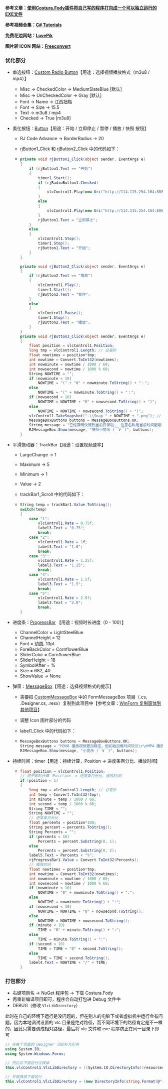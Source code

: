 **参考文章：[使用Costura.Fody插件将自己写的程序打包成一个可以独立运行的EXE文件](https://blog.csdn.net/wangjiaoshoudebaba/article/details/80787677)**

**参考视频合集：[C# Tutorials](https://www.youtube.com/watch?v=JP5rgXO_5Sk&list=PLwG-AtjFaHdMi6wceN1_atblW-B4R-llj)**

**免费花边网站：[LovePik](https://zh.lovepik.com/)**

**图片转 ICON 网站：[Freeconvert](https://www.freeconvert.com/png-to-ico/download)**



### 优化部分

- 单选按钮：[Custom Radio Button](https://rjcodeadvance.com/custom-radio-button-custom-controls-winform-c/)【用途：选择视频播放格式（m3u8 / mp4）】
  - Misc -> CheckedColor -> MediumSlateBlue [默认]
  - Misc -> UnCheckedColor -> Gray [默认]
  - Font -> Name -> 江西拙楷
  - Font -> Size -> 15.5
  - Text -> m3u8 / mp4
  - Checked -> True [m3u8]

- 美化按钮：[Button](https://www.youtube.com/watch?v=u8SL5g9QGcI&list=PLwG-AtjFaHdMQtyReCzPdEe6fZ57TqJUs&index=2&ab_channel=RJCodeAdvanceEN)【用途：开始 / 立即停止 / 暂停 / 播放 / 快照 按钮】
  
  - RJ Code Advance -> BorderRadius -> 20
  
  - rjButton1_Click 和 rjButton2_Click 中的代码如下：
  
  - ```c#
    private void rjButton1_Click(object sender, EventArgs e)
    {
        if (rjButton1.Text == "开始")
        {
            timer1.Start();
            if (rjRadioButton1.Checked)
            {
                vlcControl1.Play(new Uri("http://114.115.254.164:8081/kmp/kmp.m3u8"));
            }
            else
            {
                vlcControl1.Play(new Uri("http://114.115.254.164:8081/kmp.mp4"));
            }
            rjButton1.Text = "立即停止";
        }
        else
        {
            vlcControl1.Stop();
            timer1.Stop();
            rjButton1.Text = "开始";
        }
    }
    
    private void rjButton2_Click(object sender, EventArgs e)
    {
        if (rjButton2.Text == "播放")
        {
            vlcControl1.Play();
            timer1.Start();
            rjButton2.Text = "暂停";
        }
        else
        {
            vlcControl1.Pause();
            timer1.Stop();
            rjButton2.Text = "播放";
        }
    }
    private void rjButton3_Click(object sender, EventArgs e)
    {
        float position = vlcControl1.Position;
        long tmp = vlcControl1.Length; // 总毫秒
        float nowtimes = position*tmp;
        int nowtime = Convert.ToInt32(nowtimes);
        int nowminute = nowtime / 1000 / 60;
        int nowsecond = nowtime / 1000 % 60;
        String NOWTIME = "";
        if (nowminute < 10)
            NOWTIME = "(" + "0" + nowminute.ToString() + "：";
        else
            NOWTIME = "(" + nowminute.ToString() + "：";
        if (nowsecond < 10)
            NOWTIME = NOWTIME + "0" + nowsecond.ToString() + ")";
        else
            NOWTIME = NOWTIME + nowsecond.ToString() + ")";
        vlcControl1.TakeSnapshot(".\\Snap_" + NOWTIME + ".png"); // 保存到本地当前目录
        MessageBoxButtons buttons = MessageBoxButtons.OK;
        String message = "已经存储快照到当前目录啦~  注意名称是当前时间戳哦~";
        RJMessageBox.Show(message, "快照小提示 (￣∀￣)", buttons);
    }
    ```
  
- 平滑拖动器：TrackBar【用途：设置视频速率】

  - LargeChange -> 1

  - Maximum -> 5

  - Minimum -> 1

  - Value -> 2

  - trackBar1_Scroll 中的代码如下：

  - ```c#
    String temp = trackBar1.Value.ToString();
    switch(temp)
    {
        case "1":
            vlcControl1.Rate = 0.75f;
            label3.Text = "0.75";
            break;
        case "2":
            vlcControl1.Rate = 1f;
            label3.Text = "1.0";
            break;
        case "3":
            vlcControl1.Rate = 1.25f;
            label3.Text = "1.25";
            break;
        case "4":
            vlcControl1.Rate = 1.5f;
            label3.Text = "1.5";
            break;
        case "5":
            vlcControl1.Rate = 2.0f;
            label3.Text = "2.0";
            break;
    }
    ```

- 进度条：[ProgressBar](https://www.youtube.com/watch?v=Sj_b3yOUQDk&list=PLwG-AtjFaHdMQtyReCzPdEe6fZ57TqJUs&index=9&ab_channel=RJCodeAdvanceEN) 【用途：视频时长进度（0 - 100）】
  
  - ChannelColor = LightSteelBlue
  - ChannelHeight = 12
  - Font = 幼圆, 13pt
  - ForeBackColor = CornflowerBlue
  - SliderColor = CornflowerBlue
  - SliderHeight = 18
  - SymbolAfter = %
  - Size = 682, 40
  - ShowValue -> None
  
- 弹窗：[MessageBox](https://www.youtube.com/watch?v=XWM0VnTXksY&list=PLwG-AtjFaHdMi6wceN1_atblW-B4R-llj&index=19&ab_channel=RJCodeAdvanceEN)【用途：选择视频格式的提示】
  
  - 需要把 [CustomMessageBox](https://github.com/RJCodeAdvance/CustomMessageBox) 中的 FormMessageBox 项目（.cs, .Designer.cs, .resx）复制到此项目中【参考文章：[WinForm 复制窗体到其他项目](https://blog.csdn.net/zhouyingge1104/article/details/118579572)】
  
  - 调整 Icon 图片部分的代码
  
  - label1_Click 中的代码如下：
  
  - ```c#
    MessageBoxButtons buttons = MessageBoxButtons.OK;
    String message = "M3U8 播放视频更加稳定，但初始加载时间较长\r\nMP4 播放视频加载时间较短，但接收信号不稳定";
    RJMessageBox.Show(message, "小提示 (￣∀￣)", buttons);
    ```
  
- 持续时间：timer【用途：持续计算，Position -> 进度条百分比、播放时间】

  - ```c#
    float position = vlcControl1.Position;
    // 用于即时计算（Position -> 进度条百分比、播放时间）
    if (position < 1)
    {
        long tmp = vlcControl1.Length; // 总毫秒
        int temp = Convert.ToInt32(tmp);
        int minute = temp / 1000 / 60;
        int second = temp / 1000 % 60;
        String TIME = "";
        String NOWTIME = "";
        // 进度条百分比
        float percents = position*100;
        String percent = percents.ToString();
        String Percents = "";
        if (percents < 10)
            Percents = percent.Substring(0, 1);
        else
            Percents = percent.Substring(0, 2);
        label5.Text = Percents + "%";
        rjProgressBar1.Value = Convert.ToInt32(Percents);
        // 播放时间
        float nowtimes = position*tmp;
        int nowtime = Convert.ToInt32(nowtimes);
        int nowminute = nowtime / 1000 / 60;
        int nowsecond = nowtime / 1000 % 60;
        if (nowminute < 10)
            NOWTIME = "0" + nowminute.ToString() + ":";
        else
            NOWTIME = nowminute.ToString() + ":";
        if (nowsecond < 10)
            NOWTIME = NOWTIME + "0" + nowsecond.ToString();
        else
            NOWTIME = NOWTIME + nowsecond.ToString();
        if (minute < 10)
            TIME = "0" + minute.ToString() + ":";
        else
            TIME = minute.ToString() + ":";
        if (second < 10)
            TIME = TIME + "0" + second.ToString();
        else
            TIME = TIME + second.ToString();
        label4.Text = NOWTIME + "/" + TIME;
    }
    ```

### 打包部分

- 右键项目名 -> NuGet 程序包 -> 下载 Costura.Fody
- 再重新编译项目即可，程序会自动打包进 Debug 文件中
- DEBUG（修改 `VlcLibDirectory`）

此时在自己的环境下运行是没问题的，但在别人的电脑下或者虚拟机中运行会有问题，因为本地调试设置的 vlc 目录是绝对路径，而不同环境下的路径肯定是不一样的，因此只需要调成相对路径，最后将 vlc 文件和 exe 程序防止在同一目录下即可

```c#
// 在每个页面的 Designer 顶部补充引用
using System.IO;
using System.Windows.Forms;

// 然后将下面这行注释掉
this.vlcControl1.VlcLibDirectory = ((System.IO.DirectoryInfo)(resources.GetObject("vlcControl1.VlcLibDirectory")));

// 并替换成下面这行
this.vlcControl1.VlcLibDirectory = (new DirectoryInfo(string.Format(@"{0}\\vlc", Application.StartupPath)));
```